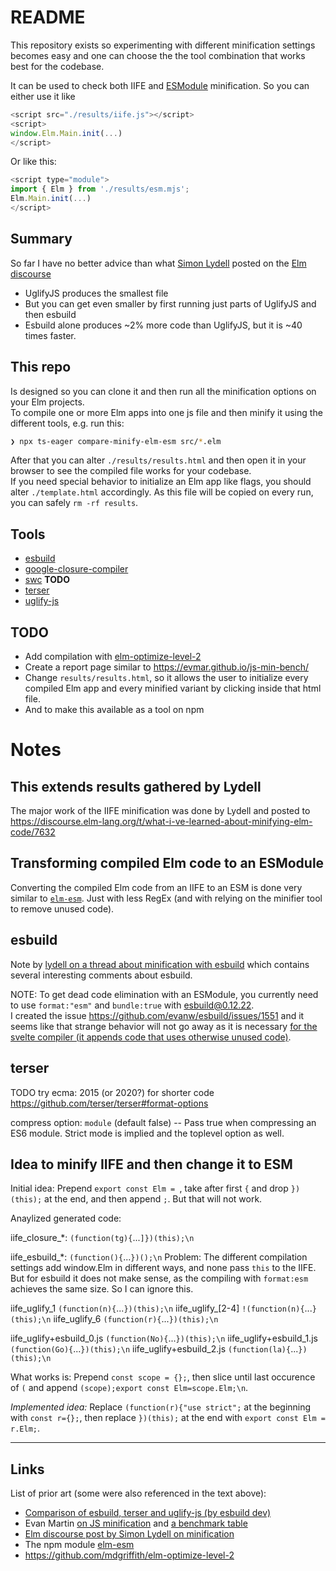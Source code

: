 # README

This repository exists so experimenting with different minification settings becomes easy and one can choose the the tool combination that works best for the codebase.

It can be used to check both IIFE and [ESModule](https://developer.mozilla.org/en-US/docs/Web/JavaScript/Guide/Modules) minification. So you can either use it like

```js
<script src="./results/iife.js"></script>
<script>
window.Elm.Main.init(...)
</script>
```

Or like this:
```js
<script type="module">
import { Elm } from './results/esm.mjs';
Elm.Main.init(...)
</script>
```

## Summary
So far I have no better advice than what [Simon Lydell](https://twitter.com/SimonLydell) posted on the [Elm discourse](https://discourse.elm-lang.org/t/what-i-ve-learned-about-minifying-elm-code/7632#timesize-comparison-table-13_)

- UglifyJS produces the smallest file
- But you can get even smaller by first running just parts of UglifyJS and then esbuild
- Esbuild alone produces ~2% more code than UglifyJS, but it is ~40 times faster.

## This repo

Is designed so you can clone it and then run all the minification options on your Elm projects.  
To compile one or more Elm apps into one js file and then minify it using the different tools, e.g. run this:
```sh
❯ npx ts-eager compare-minify-elm-esm src/*.elm
```

After that you can alter `./results/results.html` and then open it in your browser to see the compiled file works for your codebase.  
If you need special behavior to initialize an Elm app like flags, you should alter `./template.html` accordingly. As this file will be copied on every run, you can safely `rm -rf results`.


## Tools

- [esbuild](https://esbuild.github.io)
- [google-closure-compiler](https://github.com/google/closure-compiler-npm/tree/master/packages/google-closure-compiler)
- [swc](https://github.com/swc-project/swc) **TODO**
- [terser](https://github.com/terser/terser)
- [uglify-js](https://github.com/mishoo/UglifyJS)


## TODO 

- Add compilation with [elm-optimize-level-2](https://github.com/mdgriffith/elm-optimize-level-2)
- Create a report page similar to https://evmar.github.io/js-min-bench/
- Change `results/results.html`, so it allows the user to initialize every compiled Elm app and every minified variant by clicking inside that html file.
- And to make this available as a tool on npm


# Notes

## This extends results gathered by Lydell
The major work of the IIFE minification was done by Lydell and posted to https://discourse.elm-lang.org/t/what-i-ve-learned-about-minifying-elm-code/7632


## Transforming compiled Elm code to an ESModule

Converting the compiled Elm code from an IIFE to an ESM is done very similar to [`elm-esm`](https://github.com/ChristophP/elm-esm). Just with less RegEx (and with relying on the minifier tool to remove unused code).


## esbuild

Note by [lydell on a thread about minification with esbuild](https://github.com/evanw/esbuild/issues/639#issuecomment-894467981) which contains several interesting comments about esbuild.

NOTE: To get dead code elimination with an ESModule, you currently need to use `format:"esm"` and `bundle:true` with esbuild@0.12.22.  
I created the issue https://github.com/evanw/esbuild/issues/1551 and it seems like that strange behavior will not go away as it is necessary [for the svelte compiler (it appends code that uses otherwise unused code)](https://github.com/evanw/esbuild/issues/1551#issuecomment-906008421).


## terser

TODO try ecma: 2015 (or 2020?) for shorter code https://github.com/terser/terser#format-options


compress option:
`module` (default false) -- Pass true when compressing an ES6 module. Strict mode is implied and the toplevel option as well.


## Idea to minify IIFE and then change it to ESM
Initial idea: Prepend `export const Elm = `, take after first `{` and drop `})(this);` at the end, and then append `;`. But that will not work.

Anaylized generated code:

iife_closure_*: `(function(tg){`...`]})(this);\n`

iife_esbuild_*: `(function(){`...`})();\n`
Problem: The different compilation settings add window.Elm in different ways, and none pass `this` to the IIFE.
But for esbuild it does not make sense, as the compiling with `format:esm` achieves the same size. So I can ignore this.

iife_uglify_1 `(function(n){`...`})(this);\n`
iife_uglify_[2-4] `!(function(n){`...`}(this);\n`
iife_uglify_6 `(function(r){`...`})(this);\n`

iife_uglify+esbuild_0.js `(function(No){`...`})(this);\n`
iife_uglify+esbuild_1.js `(function(Go){`...`})(this);\n`
iife_uglify+esbuild_2.js `(function(la){`...`})(this);\n`

What works is: Prepend `const scope = {};`, then slice until last occurence of `(` and append `(scope);export const Elm=scope.Elm;\n`.

*Implemented idea:*
Replace `(function(r){"use strict";` at the beginning with `const r={};`, then replace `})(this);` at the end with `export const Elm = r.Elm;`.


---

## Links
List of prior art (some were also referenced in the text above):

- [Comparison of esbuild, terser and uglify-js (by esbuild dev)](https://github.com/evanw/esbuild/issues/639#issuecomment-792057348)
- Evan Martin [on JS minification](http://neugierig.org/software/blog/2019/04/js-minifiers.html) and [a benchmark table](https://evmar.github.io/js-min-bench/)
- [Elm discourse post by Simon Lydell on minification](https://discourse.elm-lang.org/t/what-i-ve-learned-about-minifying-elm-code/7632)
- The npm module [elm-esm](https://github.com/ChristophP/elm-esm)
- https://github.com/mdgriffith/elm-optimize-level-2